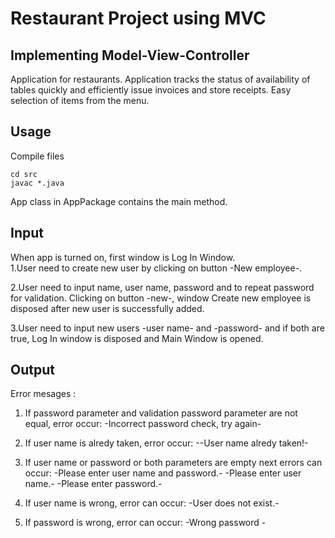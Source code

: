 Restaurant Project using MVC
==============

Implementing Model-View-Controller
----------------
Application for restaurants. Application tracks the status of availability of tables quickly and efficiently issue invoices and store receipts. Easy selection of items from the menu.

Usage
-----

Compile files

    cd src
    javac *.java

App class in AppPackage contains the main method. 

Input
-----
When app is turned on, first window is Log In Window.  
1.User need to create new user by clicking on button -New employee-.

2.User need to input name, user name, password and to repeat password for validation.
Clicking on button -new-, window Create new employee is disposed after new user is
successfully added.

3.User need to input new users -user name- and -password- and if both are true, 
Log In window is disposed and Main Window is opened.

Output
------
Error mesages :
  1. If password parameter and validation password parameter are not equal, error occur:
    -Incorrect password check, try again-
    
  2. If user name is alredy taken, error occur:
    --User name alredy taken!-
    
  3. If user name or password or both parameters are empty next errors can occur:
     -Please enter user name and password.-
     -Please enter user name.-
     -Please enter password.-
     
  4. If user name is wrong, error can occur:
     -User does not exist.-
     
  5. If password is wrong, error can occur: 
     -Wrong password -


